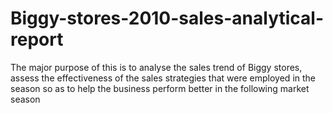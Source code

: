 # Biggy-stores-2010-sales-analytical-report
The major purpose of this is to analyse the sales trend of Biggy stores, assess the effectiveness of the sales strategies that were employed in the season so as to help the business perform better in the following market season
